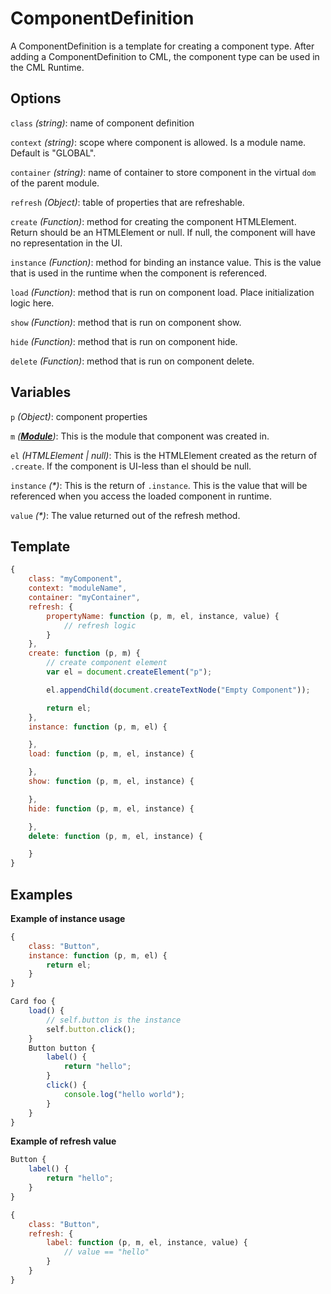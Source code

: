 # ComponentDefinition

A ComponentDefinition is a template for creating a component type. After adding a ComponentDefinition to CML, the component type can be used in the CML Runtime.

## Options

`class` _(string)_: name of component definition

`context` _(string)_: scope where component is allowed. Is a module name. Default is "GLOBAL".

`container` _(string)_: name of container to store component in the virtual `dom` of the parent module.

`refresh` _(Object)_: table of properties that are refreshable.

`create` _(Function)_: method for creating the component HTMLElement. Return should be an HTMLElement or null. If null, the component will have no representation in the UI.

`instance` _(Function)_: method for binding an instance value. This is the value that is used in the runtime when the component is referenced.

`load` _(Function)_: method that is run on component load. Place initialization logic here.

`show` _(Function)_: method that is run on component show.

`hide` _(Function)_: method that is run on component hide.

`delete` _(Function)_: method that is run on component delete.

## Variables

`p` _(Object)_: component properties

`m` *(__[Module](/nocturnio/component-markup-language/blob/master/doc/runtime/module.md)__)*: This is the module that component was created in.

`el` _(HTMLElement | null)_: This is the HTMLElement created as the return of `.create`. If the component is UI-less than el should be null.

`instance` _(\*)_: This is the return of `.instance`. This is the value that will be referenced when you access the loaded component in runtime.

`value` _(\*)_: The value returned out of the refresh method.

## Template
``` javascript
{    
    class: "myComponent",
    context: "moduleName",
    container: "myContainer",
    refresh: {
        propertyName: function (p, m, el, instance, value) {
            // refresh logic
        }        
    },
    create: function (p, m) {
        // create component element
        var el = document.createElement("p");

        el.appendChild(document.createTextNode("Empty Component"));

        return el;
    },
    instance: function (p, m, el) {

    },
    load: function (p, m, el, instance) {

    },
    show: function (p, m, el, instance) {

    },
    hide: function (p, m, el, instance) {

    },
    delete: function (p, m, el, instance) {

    }
}
```

## Examples

**Example of instance usage**
``` javascript
{
    class: "Button",
    instance: function (p, m, el) {
        return el;
    }
}
```

``` javascript
Card foo {
    load() {
        // self.button is the instance
        self.button.click();
    }
    Button button {
        label() {
            return "hello";
        }
        click() {
            console.log("hello world");
        }
    }
}
```

**Example of refresh value**
``` javascript
Button {
    label() {
        return "hello";
    }
}
```

``` javascript
{    
    class: "Button",
    refresh: {
        label: function (p, m, el, instance, value) {
            // value == "hello"
        }        
    }
}
```
